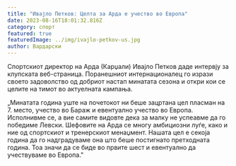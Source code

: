 ```yaml
---
title: "Ивајло Петков: Целта за Арда е учество во Европа"
date: 2023-08-16T18:01:32.816Z
category: спорт
featured: true
featuredImage: ../img/ivajlo-petkov-us.jpg
author: Вардарски
---
```

Спортскиот директор на Арда (Карџали) Ивајло Петков даде интервју за клупската веб-страница. Поранешниот интернационалец го изрази своето задоволство од добриот настап минатата сезона и откри кои се целите на тимот во актуелната кампања.

„Минатата година уште на почетокот ни беше зацртана цел пласман на 7. место, учество во Бараж и евентуално учество во Европа. Исполнивме се, а вие самите видовте дека за малку не успеавме да го победиме Левски. Шефовите на Арда се многу амбициозни луѓе, како и ние од спортскиот и тренерскиот менаџмент. Нашата цел е секоја година да го надградуваме она што беше постигнато претходната година. Тоа значи да се биде во првите шест и евентуално да учествуваме во Европа."